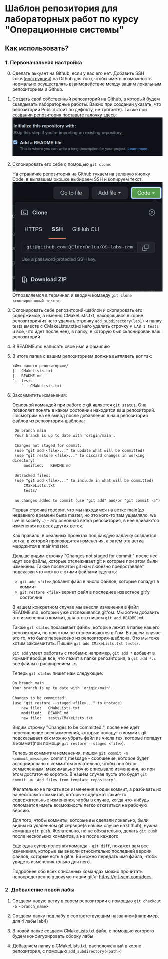# Шаблон репозитория для лабораторных работ по курсу "Операционные системы"

## Как использовать?

### 1. Первоначальная настройка

0) Сделать аккуант на Github, если у вас его нет. Добавить SSH ключ([инструкция](https://docs.github.com/en/authentication/connecting-to-github-with-ssh/adding-a-new-ssh-key-to-your-github-account)) на Github для того, чтобы иметь возможность нормально осуществлять взаимодействие между вашим локальным репозиторием и Github.

1) Создать свой собственный репозиторий на Github, в который будем 
скалдывать лабораторные работы. Важно при создании указать, что репозиторий Public(стоит по дефолту, не трогайте). Также при создании репозитория поставьте галочку здесь:
![xd](img/init_readme.png)

2) Склонировать его себе с помощью `git clone`:

    На страничке репозитория на Github тукаем на зеленую кнопку Code, в выпавшем окошке
    выбираем SSH и копируем текст:
    ![xd](img/code_ssh.png)
    Отправляемся в терминал и вводим команду
    `git clone <скопированный текст>`.

3) Cклонировать себе репозиторий-шаблон и скопировать его содержимое, а именно CMakeLists.txt, находящийся в корне репозитория(из него удалить строчку `add_subdirectory(lab1)` и папку tests вместе с CMakeLists.txt(из него удалить строчку `# LAB 1 tests` и все, что идет после нее), в папку,
в которую был склонирован ваш репозиторий

4) В README.md написать свое имя и фамилию

5) В итоге папка с вашим репозиторием должна выглядеть вот так:

    ```
    <Имя вашего репозитория>/
    |-- CMakeLists.txt
    |-- README.md
    `-- tests
        `-- CMakeLists.txt
    ```

6) Закоммитить изменения:
   
   Основной командой при работе с git является `git status`. Она позволяет понять в каком состоянии находится ваш репозиторий. Посмотрим на её вывод после добавления в наш репозиторий файлов из репозитория-шаблона:

   ```
    On branch main
    Your branch is up to date with 'origin/main'.

    Changes not staged for commit:
    (use "git add <file>..." to update what will be committed)
    (use "git restore <file>..." to discard changes in working directory)
        modified:   README.md

    Untracked files:
    (use "git add <file>..." to include in what will be committed)
        CMakeLists.txt
        tests/

    no changes added to commit (use "git add" and/or "git commit -a")

   ```

   Первая строчка говорит, что мы находимся на ветке main(до недавнего времени была master, но это кого-то там ущемляло, we live in society...) - это основная ветка репозитория, в нее вливаются изменения из всех других веток. 
   
   Как правило, в реальных проектах под каждую задачку создается ветка, в которой производятся изменения, а затем эта ветка мерджится в main/master.

   Дальше видим строчку "Changes not staged for commit:" после нее идут все файлы, которые отслеживает git и которые при этом были изменены. Также после этой git нам любезно предоставляет подсказки что можно с этими файлами сделать:

   * `git add <file>` добавит файл в число файлов, которые попадут в коммит
   * `git restore <file>` вернет файл в последнее известное git'у состояние

   В нашем конкретном случае мы внесли изменения в файл README.md, который уже отслеживался git'ом. Мы хотим добавить это изменения в коммит, для этого пишем `git add README.md`.

   Также `git status` показывает файлы, которые лежат в папке нашего репозитория, но при этом не отслеживаются git'ом. В нашем случае это то, что было перенесено из репозитория-шаблона. Это мы тоже хотим закоммитить. Пишем `git add CMakeLists.txt tests/`. 
   
   `git add` умеет работать с глобами: например, `git add *` добавит в коммит вообще все, что лежит в папке репозитория, а `git add *.c` все файлы с расширением `.c`.

    Теперь `git status` пишет нам следующее:
    ```
    On branch main
    Your branch is up to date with 'origin/main'.

    Changes to be committed:
    (use "git restore --staged <file>..." to unstage)
        new file:   CMakeLists.txt
        modified:   README.md
        new file:   tests/CMakeLists.txt

    ```

    Видим строчку "Changes to be committed:", после нее идет перечисление всех изменений, которые попадут в коммит. git подсказывает как можно убрать файл из числа тех, которые попадут в коммит(при помощи `git restore --staged <file>`).

    Теперь закоммитим изменения, пишем `git commit -m <commit_message>`. commit_message - сообщение, которое будет ассоциировано с коммитом желательно, чтобы оно было осмысленным, максимально точно описывало изменения, но при этом достаточно коротко. В нашем случае пусть это будет `git commit -m 'Add files from template repository'`.

    Желательно не пихать все изменения в один коммит, а разбивать их на несколько коммитов, которые содержат какие-то содержательные изменения, чтобы в случае, когда что-нибудь поломается иметь возможность легко откатиться на рабочую версию.

    Для того, чтобы коммиты, которые вы сделали локально, были видны на удаленном git сервере(в нашем случае на Github), нужна команда `git push`. Желательно, но не обязательно, делать `git push` после нескольких коммитов, а не после каждого.

    Еще одна супер полезная команда - `git diff`, покажет вам все изменения, которые вы внесли относительно последней версии файлов, которые есть в git'e. Ей можно передать имя файла, чтобы увидеть изменения только для него.

    Подробнее обо всех описанных командах можно прочитать непосредственно в документации git'а: https://git-scm.com/docs.

### 2. Добваление новой лабы

1) Создаем новую ветку в своем репозитории с помощью `git checkout -b <branch_name>`

2) Создаем папку под лабу с соответствующим названием(например, для 4 лабы lab4)

3) В новой папке создаем CMakeLists.txt файл, с помощью которого будем конфигурировать сборку лабы

4) Добавляем папку в CMakeLists.txt, расположенный в корне репозитория, с помощью
`add_subdirectory(<path>)`